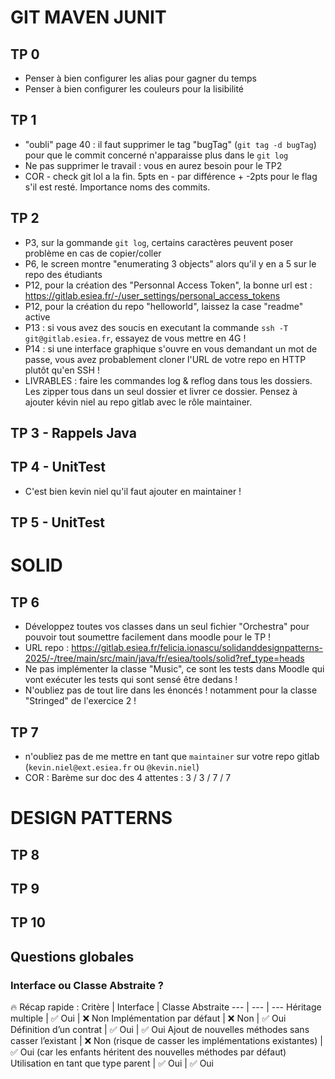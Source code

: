 # GIT MAVEN JUNIT

## TP 0
- Penser à bien configurer les alias pour gagner du temps
- Penser à bien configurer les couleurs pour la lisibilité

## TP 1
- "oubli" page 40 : il faut supprimer le tag "bugTag" (`git tag -d bugTag`) pour que le commit concerné n'apparaisse plus dans le `git log`
- Ne pas supprimer le travail : vous en aurez besoin pour le TP2
- COR - check git lol a la fin. 5pts en - par différence + -2pts pour le flag s'il est resté. Importance noms des commits.

## TP 2
- P3, sur la gommande `git log`, certains caractères peuvent poser problème en cas de copier/coller
- P6, le screen montre "enumerating 3 objects" alors qu'il y en a 5 sur le repo des étudiants
- P12, pour la création des "Personnal Access Token", la bonne url est : https://gitlab.esiea.fr/-/user_settings/personal_access_tokens
- P12, pour la création du repo "helloworld", laissez la case "readme" active
- P13 : si vous avez des soucis en executant la commande `ssh -T git@gitlab.esiea.fr`, essayez de vous mettre en 4G !
- P14 : si une interface graphique s'ouvre en vous demandant un mot de passe, vous avez probablement cloner l'URL de votre repo en HTTP plutôt qu'en SSH !
- LIVRABLES : faire les commandes log & reflog dans tous les dossiers. Les zipper tous dans un seul dossier et livrer ce dossier. Pensez à ajouter kévin niel au repo gitlab avec le rôle maintainer.


## TP 3 - Rappels Java

## TP 4 - UnitTest
- C'est bien kevin niel qu'il faut ajouter en maintainer !

## TP 5 - UnitTest

# SOLID

## TP 6
- Développez toutes vos classes dans un seul fichier "Orchestra" pour pouvoir tout soumettre facilement dans moodle pour le TP !
- URL repo : https://gitlab.esiea.fr/felicia.ionascu/solidanddesignpatterns-2025/-/tree/main/src/main/java/fr/esiea/tools/solid?ref_type=heads
- Ne pas implémenter la classe "Music", ce sont les tests dans Moodle qui vont exécuter les tests qui sont sensé être dedans !
- N'oubliez pas de tout lire dans les énoncés ! notamment pour la classe "Stringed" de l'exercice 2 !

## TP 7

- n'oubliez pas de me mettre en tant que `maintainer` sur votre repo gitlab (`kevin.niel@ext.esiea.fr` ou `@kevin.niel`)
- COR : Barème sur doc des 4 attentes : 3 / 3 / 7 / 7

# DESIGN PATTERNS

## TP 8

## TP 9

## TP 10

## Questions globales

### Interface ou Classe Abstraite ?

🔥 Récap rapide :
Critère	| Interface	| Classe Abstraite
--- | --- | ---
Héritage multiple	| ✅ Oui | ❌ Non
Implémentation par défaut |	❌ Non |	✅ Oui
Définition d’un contrat |	✅ Oui |	✅ Oui
Ajout de nouvelles méthodes sans casser l’existant | ❌ Non (risque de casser les implémentations existantes) |	✅ Oui (car les enfants héritent des nouvelles méthodes par défaut)
Utilisation en tant que type parent |	✅ Oui | ✅ Oui
